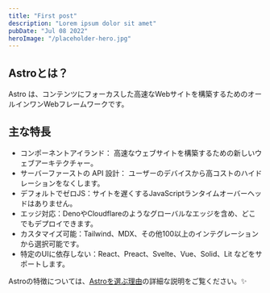 ```yaml
---
title: "First post"
description: "Lorem ipsum dolor sit amet"
pubDate: "Jul 08 2022"
heroImage: "/placeholder-hero.jpg"
---
```


## Astroとは？

Astro は、コンテンツにフォーカスした高速なWebサイトを構築するためのオールインワンWebフレームワークです。

## 主な特長

- コンポーネントアイランド： 高速なウェブサイトを構築するための新しいウェブアーキテクチャー。
- サーバーファーストの API 設計： ユーザーのデバイスから高コストのハイドレーションをなくします。
- デフォルトでゼロJS：サイトを遅くするJavaScriptランタイムオーバーヘッドはありません。
- エッジ対応：DenoやCloudflareのようなグローバルなエッジを含め、どこでもデプロイできます。
- カスタマイズ可能：Tailwind、MDX、その他100以上のインテグレーションから選択可能です。
- 特定のUIに依存しない：React、Preact、Svelte、Vue、Solid、Lit などをサポートします。

Astroの特徴については、[Astroを選ぶ理由](https://docs.astro.build/ja/concepts/why-astro/)の詳細な説明をご覧ください。✨
